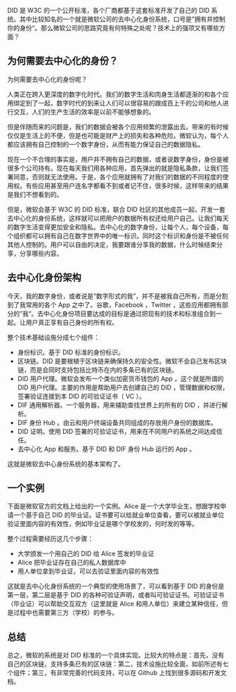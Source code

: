DID 是 W3C 的一个公开标准，各个厂商都基于这套标准开发了自己的 DID 系统。其中比较知名的一个就是微软公司的去中心化身份系统，口号是”拥有并控制你的身份“。那么微软公司的思路究竟有何特殊之处呢？技术上的强项又有哪些方面？

## 为何需要去中心化的身份？

为何需要去中心化的身份呢？

人类正在跨入更深度的数字化时代。我们的数字生活和肉身生活都逐渐的和各个应用绑定到了一起，数字时代的到来让人们可以很容易的跟成百上千的公司和他人进行交互，人们的生产生活的效率是以前不能够想象的。

但是伴随而来的问题是，我们的数据会被各个应用频繁的泄露出去。带来的有时候仅仅是生活上的不便，但是也可能是财产上的损失和各种危险。微软认为，每个人都应该拥有自己控制的一个数字身份，从而有能力保证自己的数据隐私。

现在一个不合理的事实是，用户并不拥有自己的数据，或者说数字身份，身份是被很多个公司持有。现在每天我们用各种应用，首先弹出的就是隐私条款，让我们签署同意，否则就无法使用。于是，各个应用就拥有了对我们的数据的不同程度的使用权。有些应用甚至用户连名字都看不到或者记不住，很多时候，这样带来的结果是我们不想看到的。

但是，微软会基于 W3C 的 DID 标准，联合 DID 社区的其他成员一起，开发一套去中心化的身份系统，这样就可以把用户的数据所有权还给用户自己。让我们每天的数字生活变得更加安全和隐私。去中心化的数字身份，让每个人，每个设备，每个组织都可以拥有自己在数字世界中的唯一标识。同时这个标识和身份是不被任何其他人控制的。用户可以自由的决定，我要跟谁分享我的数据，什么时候结束分享，分享哪些内容。

## 去中心化身份架构
今天，我的数字身份，或者说是“数字形式的我”，并不是被我自己所有，而是分割到了我常用的各个 App 之中了。谷歌，Facebook ，Twitter ，这些应用都拥有部分的”我“。去中心化身份项目要达成的目标是通过把现有的技术和标准组合到一起。让用户真正享有自己身份的所有权。

整个技术基础设施分成七个组件：

- 身份标识。基于 DID 标准的身份标识。
- 区块链。DID 是要根植于区块链来确保持久的安全性。微软不会自己发布区块链，而是会同时支持包括比特币在内的多条已有的区块链。
- DID 用户代理。微软会发布一个类似加密货币钱包的 App ，这个就是所谓的 DID 用户代理。主要的作用是帮助用户去创建自己的 DID ，管理数据和权限，签署验证连接到本 DID 的可验证证书（ VC ）。 
- DIF 通用解析器。一个服务器，用来辅助查找世界上的所有的 DID ，并进行解析。
- DIF 身份 Hub 。由云和用户终端设备共同组成的存放用户身份的数据库。
- DID 证明。使用 DID 签署的可验证证书，用来在不同用户的系统之间达成信任。
- 去中心化 App 和服务。基于 DID 和 DIF 身份 Hub 运行的 App 。

这就是微软去中心身份系统的基本架构了。

## 一个实例

下面是微软官方的文档上给出的一个实例。Alice 是一个大学毕业生，想跟学校申请一个基于自己 DID 的毕业证。证书要可以给就业单位查看，要可以被就业单位验证里面内容的有效性，例如毕业证是哪个学校发的，何时发的等等。

整个过程需要经历这几个步骤：

- 大学颁发一个用自己的 DID 给 Alice 签发的毕业证
- Alice 把毕业证存在自己的私人数据库中
- 用人单位拿到毕业证，可以去验证里面内容的有效性

这就是去中心化身份系统的一个典型的使用场景了，可以看到基于 DID 的身份是第一层，第二层是基于 DID 的各种可验证声明，或者叫可验证证书。可验证证书（毕业证）可以帮助交互双方（这里就是 Alice 和用人单位）来建立某种信任，但是过程中也需要第三方（学校）的参与。

## 总结

总之，微软的系统是对 DID 标准的一个具体实现。比较大的特点是：首先，没有自己的区块链，支持多条已有的区块链：第二，技术设施比较全面，如前所述有七个组件；第三，有非常完善的代码支持，可以在 Github 上找到很多源码和开发文档。
